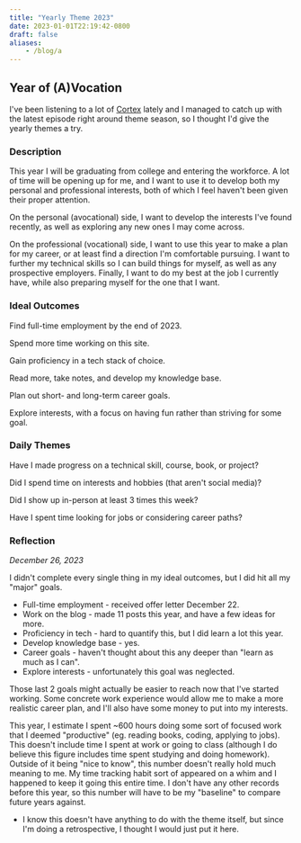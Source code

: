 ```yaml
---
title: "Yearly Theme 2023"
date: 2023-01-01T22:19:42-0800
draft: false
aliases:
    - /blog/a
---
```


## Year of (A)Vocation

I've been listening to a lot of [Cortex](https://www.relay.fm/cortex) lately and I managed to catch up with the latest episode right around theme season, so I thought I'd give the yearly themes a try.

### Description

This year I will be graduating from college and entering the workforce. A lot of time will be opening up for me, and I want to use it to develop both my personal and professional interests, both of which I feel haven't been given their proper attention.

On the personal (avocational) side, I want to develop the interests I've found recently, as well as exploring any new ones I may come across.

On the professional (vocational) side, I want to use this year to make a plan for my career, or at least find a direction I'm comfortable pursuing. I want to further my technical skills so I can build things for myself, as well as any prospective employers. Finally, I want to do my best at the job I currently have, while also preparing myself for the one that I want.

### Ideal Outcomes

Find full-time employment by the end of 2023.

Spend more time working on this site.

Gain proficiency in a tech stack of choice.

Read more, take notes, and develop my knowledge base.

Plan out short- and long-term career goals.

Explore interests, with a focus on having fun rather than striving for some goal.

### Daily Themes 

Have I made progress on a technical skill, course, book, or project?

Did I spend time on interests and hobbies (that aren't social media)?

Did I show up in-person at least 3 times this week?

Have I spent time looking for jobs or considering career paths?

### Reflection

*December 26, 2023*

I didn't complete every single thing in my ideal outcomes, but I did hit all my "major" goals.

- Full-time employment - received offer letter December 22.
- Work on the blog - made 11 posts this year, and have a few ideas for more.
- Proficiency in tech - hard to quantify this, but I did learn a lot this year.
- Develop knowledge base - yes.
- Career goals - haven't thought about this any deeper than "learn as much as I can".
- Explore interests - unfortunately this goal was neglected.

Those last 2 goals might actually be easier to reach now that I've started working. Some concrete work experience would allow me to make a more realistic career plan, and I'll also have some money to put into my interests.

This year, I estimate I spent ~600 hours doing some sort of focused work that I deemed "productive" (eg. reading books, coding, applying to jobs). This doesn't include time I spent at work or going to class (although I do believe this figure includes time spent studying and doing homework). Outside of it being "nice to know", this number doesn't really hold much meaning to me. My time tracking habit sort of appeared on a whim and I happened to keep it going this entire time. I don't have any other records before this year, so this number will have to be my "baseline" to compare future years against.

- I know this doesn't have anything to do with the theme itself, but since I'm doing a retrospective, I thought I would just put it here.